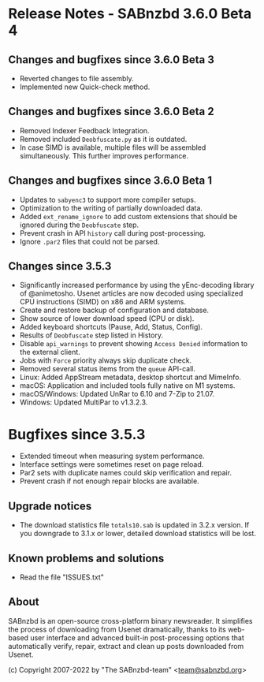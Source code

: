 Release Notes - SABnzbd 3.6.0 Beta 4
=========================================================

## Changes and bugfixes since 3.6.0 Beta 3
- Reverted changes to file assembly.
- Implemented new Quick-check method.

## Changes and bugfixes since 3.6.0 Beta 2
- Removed Indexer Feedback Integration.
- Removed included `Deobfuscate.py` as it is outdated.
- In case SIMD is available, multiple files will be assembled
  simultaneously. This further improves performance.

## Changes and bugfixes since 3.6.0 Beta 1
- Updates to `sabyenc3` to support more compiler setups.
- Optimization to the writing of partially downloaded data.
- Added `ext_rename_ignore` to add custom extensions that should
  be ignored during the `Deobfuscate` step.
- Prevent crash in API `history` call during post-processing.
- Ignore `.par2` files that could not be parsed.

## Changes since 3.5.3
- Significantly increased performance by using the yEnc-decoding
  library of @animetosho. Usenet articles are now decoded using
  specialized CPU instructions (SIMD) on x86 and ARM systems.
- Create and restore backup of configuration and database.
- Show source of lower download speed (CPU or disk).
- Added keyboard shortcuts (Pause, Add, Status, Config).
- Results of `Deobfuscate` step listed in History.
- Disable `api_warnings` to prevent showing `Access Denied`
  information to the external client.
- Jobs with `Force` priority always skip duplicate check.
- Removed several status items from the `queue` API-call.
- Linux: Added AppStream metadata, desktop shortcut and MimeInfo.
- macOS: Application and included tools fully native on M1 systems.
- macOS/Windows: Updated UnRar to 6.10 and 7-Zip to 21.07.
- Windows: Updated MultiPar to v1.3.2.3.

# Bugfixes since 3.5.3
- Extended timeout when measuring system performance.
- Interface settings were sometimes reset on page reload.
- Par2 sets with duplicate names could skip verification and repair.
- Prevent crash if not enough repair blocks are available.

## Upgrade notices
- The download statistics file `totals10.sab` is updated in 3.2.x
  version. If you downgrade to 3.1.x or lower, detailed download
  statistics will be lost.

## Known problems and solutions
- Read the file "ISSUES.txt"

## About
  SABnzbd is an open-source cross-platform binary newsreader.
  It simplifies the process of downloading from Usenet dramatically, thanks
  to its web-based user interface and advanced built-in post-processing options
  that automatically verify, repair, extract and clean up posts downloaded
  from Usenet.

  (c) Copyright 2007-2022 by "The SABnzbd-team" \<team@sabnzbd.org\>
